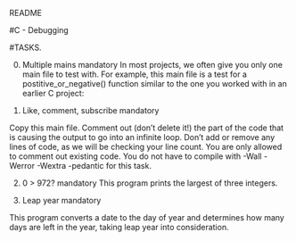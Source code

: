 README

#C - Debugging

#TASKS.

0.	Multiple mains
mandatory
In most projects, we often give you only one main file to test with. For example, this main file is a test for a postitive_or_negative() function similar to the one you worked with in an earlier C project:

1.	Like, comment, subscribe
mandatory

Copy this main file. Comment out (don’t delete it!) the part of the code that is causing the output to go into an infinite loop.
Don’t add or remove any lines of code, as we will be checking your line count. You are only allowed to comment out existing code. You do not have to compile with -Wall -Werror -Wextra -pedantic for this task.

2.	0 > 972?
mandatory
This program prints the largest of three integers.

3.	Leap year
mandatory

This program converts a date to the day of year and determines how many days are left in the year, taking leap year into consideration.

